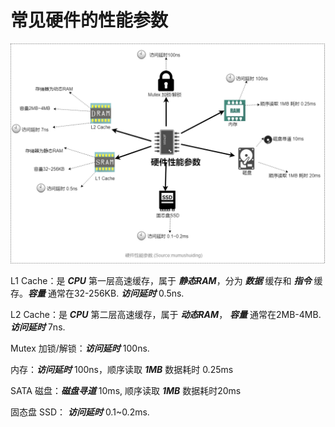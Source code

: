 # 常见硬件的性能参数

<img src="./img/硬件性能参数.png"/>

L1 Cache：是 ***CPU*** 第一层高速缓存，属于 ***静态RAM***，分为 ***数据*** 缓存和 ***指令*** 缓存。***容量*** 通常在32-256KB. ***访问延时*** 0.5ns.

L2 Cache：是 ***CPU*** 第二层高速缓存，属于 ***动态RAM***， ***容量*** 通常在2MB-4MB.***访问延时*** 7ns.

Mutex 加锁/解锁：***访问延时*** 100ns.

内存：***访问延时*** 100ns，顺序读取 ***1MB*** 数据耗时 0.25ms

SATA 磁盘：***磁盘寻道*** 10ms, 顺序读取 ***1MB*** 数据耗时20ms

固态盘 SSD： ***访问延时*** 0.1~0.2ms.

